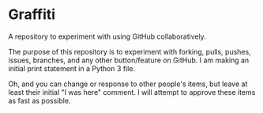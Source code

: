 # Graffiti

A repository to experiment with using GitHub collaboratively.

The purpose of this repository is to experiment with forking, pulls,
pushes, issues, branches, and any other button/feature on GitHub.
I am making an initial print statement in a Python 3 file.

Oh, and you can change or response to other people's items, but
leave at least their initial "I was here" comment.  I will attempt
to approve these items as fast as possible.
